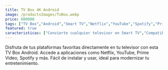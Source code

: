 ```yaml
---
title: TV Box 4K Android
image: /productsImages/TvBox.webp
price: 600000
tags: ["TV Box","Android","Smart TV","Netflix","YouTube","Spotify","Prime Video","Bluetooth"]
featured: true
caracteristicas: ["Convierte cualquier televisor en Smart TV","Compatible con Netflix","YouTube","Prime Video","Spotify","entre otras apps","Conexión HDMI y WiFi","Incluye control remoto multifunción","Interfaz Android fácil de usar","Soporte de 2GB RAM y 16GB almacenamiento"]
---
```


Disfruta de tus plataformas favoritas directamente en tu televisor con esta TV Box Android. Accede a aplicaciones como Netflix, YouTube, Prime Video, Spotify y más. Fácil de instalar y usar, ideal para modernizar tu entretenimiento.
